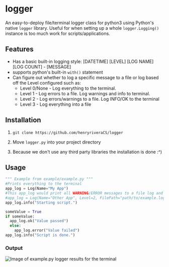 # logger
An easy-to-deploy file/terminal logger class for python3 using Python's native <code>logger</code> library. Useful for when setting up a whole <code>logger.Logging()</code> instance is too much work for scripts/applications.

<h2>Features</h2>
<ul>
  <li>Has a basic built-in logging style: [DATETIME] [LEVEL] [LOG NAME] [LOG COUNT] - [MESSAGE]</li>
  <li>supports python's built-in <code>with()</code> statement</li>
  <li>Can figure out whether to log a specific message to a file or log based off the Level configured such as:
      <ul>
        <li>Level 0/None - Log everything to the terminal.</li>
        <li>Level 1 - Log errors to a file. Log warnings and info to terminal.</li>
        <li>Level 2 - Log errors/warnings to a file. Log INFO/OK to the terminal</li>
        <li>Level 3 - Log everything into a file</li>
      </ul>
  </li>
</ul>
<h2>Installation</h2>
<ol>
  <li><p><code>git clone https://github.com/henryriveraCS/logger</code></p></li>
  <li>
    <p>
      Move <code>logger.py</code> into your project directory
    </p>
  </li>
  <li>
    <p>
      Because we don't use any third party libraries the installation is done :^)
    </p>
  </li>
</ol>

<h2>Usage</h2>

```python
""" Example from example/example.py """
#Prints everything to the terminal
app_log = Log(Name="My App")
#This app_log would print all WARNING/ERROR messages to a file log and print out INFO/OK to the termminal
#app_log = Log(Name="Other App", Level=2, FilePath="path/to/example.log") 
app_log.info("Starting script.")

someValue = True
if someValue:
  app_log.ok("Value passed")
  else:
    app_log.error("Value failed")
app_log.info("Script is done.")
```


<h3>Output</h3>

![Image of example.py logger results for the terminal](https://github.com/henryriveraCS/logger/blob/main/images/terminal_output.png)
